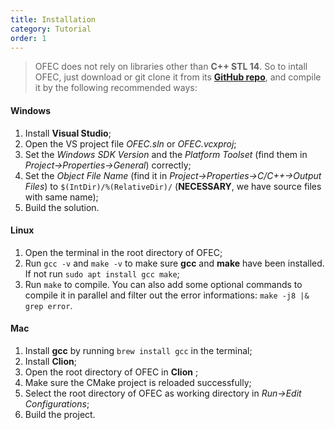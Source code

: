 ```yaml
---
title: Installation
category: Tutorial
order: 1
---
```


>OFEC does not rely on libraries other than **C++ STL 14**. So to intall OFEC, just download or git clone it from its [**GitHub repo**](https://github.com/Changhe160/OFEC_Alpha), and compile it by the following recommended ways:

#### Windows

1. Install **Visual Studio**;
1. Open the VS project file *OFEC.sln* or *OFEC.vcxproj*;
1. Set the *Windows SDK Version* and the *Platform Toolset* (find them in *Project->Properties->General*) correctly;
1. Set the *Object File Name* (find it in *Project->Properties->C/C++->Output Files*) to `$(IntDir)/%(RelativeDir)/` (**NECESSARY**, we have source files with same name);
1. Build the solution.

#### Linux

1. Open the terminal in the root directory of OFEC;
1. Run `gcc -v` and `make -v` to make sure **gcc** and **make** have been installed. If not run `sudo apt install gcc make`;
1. Run `make` to compile. You can also add some optional commands to compile it in parallel and filter out the error informations: `make -j8 |& grep error`.


#### Mac

1. Install **gcc** by running `brew install gcc` in the terminal; 
1. Install **Clion**;
1. Open the root directory of OFEC in **Clion** ;
1. Make sure the CMake project is reloaded successfully;
1. Select the root directory of OFEC as working directory in *Run->Edit Configurations*;
1. Build the project.